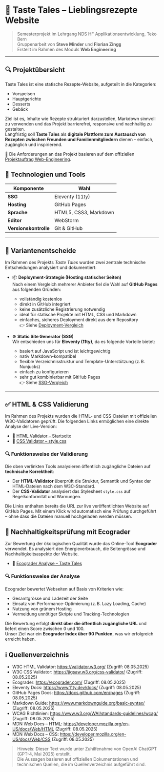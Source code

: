 # 🍴 Taste Tales – Lieblingsrezepte Website

> Semesterprojekt im Lehrgang NDS HF Applikationsentwicklung, Teko Bern  
> Gruppenarbeit von **Steve Minder** und **Florian Zingg**  
> Erstellt im Rahmen des Moduls **Web Engineering**

---

## 🔍 Projektübersicht

Taste Tales ist eine statische Rezepte-Website, aufgeteilt in die Kategorien:
- Vorspeisen
- Hauptgerichte
- Desserts
- Gebäck

Ziel ist es, Inhalte wie Rezepte strukturiert darzustellen, Markdown sinnvoll zu verwenden und das Projekt barrierefrei, responsive und nachhaltig zu gestalten.  
Langfristig soll **Taste Tales** als **digitale Plattform zum Austausch von Rezepten zwischen Freunden und Familienmitgliedern** dienen – einfach, zugänglich und inspirierend.

📄 Die Anforderungen an das Projekt basieren auf dem offiziellen [Projektauftrag Web-Engineering](./Projektauftrag.md).

## 🧭 Technologien und Tools

| Komponente         | Wahl                                    |
|--------------------|-----------------------------------------|
| **SSG**            | Eleventy (11ty)                         |
| **Hosting**        | GitHub Pages                            |
| **Sprache**        | HTML5, CSS3, Markdown                   |
| **Editor**         | WebStorm                                |
| **Versionskontrolle** | Git & GitHub                         |

---

## 🔎 Variantenentscheide

Im Rahmen des Projekts *Taste Tales* wurden zwei zentrale technische Entscheidungen analysiert und dokumentiert:

- 📦 **Deployment-Strategie (Hosting statischer Seiten)**  
  Nach einem Vergleich mehrerer Anbieter fiel die Wahl auf **GitHub Pages** aus folgenden Gründen:
    - vollständig kostenlos
    - direkt in GitHub integriert
    - keine zusätzliche Registrierung notwendig
    - ideal für statische Projekte mit HTML, CSS und Markdown
    - einfaches, sicheres Deployment direkt aus dem Repository  
      👉 Siehe [Deployment-Vergleich](./Deployment.md)

- ⚙️ **Static Site Generator (SSG)**  
  Wir entschieden uns für **Eleventy (11ty)**, da es folgende Vorteile bietet:
    - basiert auf JavaScript und ist leichtgewichtig
    - nativ Markdown-kompatibel
    - flexible Verzeichnisstruktur und Template-Unterstützung (z. B. Nunjucks)
    - einfach zu konfigurieren
    - sehr gut kombinierbar mit GitHub Pages  
      👉 Siehe [SSG-Vergleich](./StaticSiteGenerator.md)

---

## ✅ HTML & CSS Validierung

Im Rahmen des Projekts wurden die HTML- und CSS-Dateien mit offiziellen W3C-Validatoren geprüft. Die folgenden Links ermöglichen eine direkte Analyse der Live-Version:

- 🔗 [HTML Validator – Startseite](https://validator.w3.org/nu/?doc=https%3A%2F%2Fsteveminder.github.io%2FTasteTales%2F)
- 🔗 [CSS Validator – style.css](https://jigsaw.w3.org/css-validator/validator?uri=https%3A%2F%2Fsteveminder.github.io%2FTasteTales%2Fcss%2Fstyle.css&profile=css3svg&usermedium=all&warning=1&vextwarning=&lang=de)

### 🔍 Funktionsweise der Validierung

Die oben verlinkten Tools analysieren öffentlich zugängliche Dateien auf **technische Korrektheit**:

- Der **HTML-Validator** überprüft die Struktur, Semantik und Syntax der HTML-Dateien nach dem W3C-Standard.
- Der **CSS-Validator** analysiert das Stylesheet `style.css` auf Regelkonformität und Warnungen.

Die Links enthalten bereits die URL zur live veröffentlichten Website auf GitHub Pages. Mit einem Klick wird automatisch eine Prüfung durchgeführt – ohne dass die Dateien manuell hochgeladen werden müssen.

## 🌱 Nachhaltigkeitsprüfung mit Ecograder

Zur Bewertung der ökologischen Qualität wurde das Online-Tool **Ecograder** verwendet. Es analysiert den Energieverbrauch, die Seitengrösse und Nachhaltigkeitsaspekte der Website.

- 🔗 [Ecograder Analyse – Taste Tales](https://ecograder.com/report/https%3A%2F%2Fsteveminder.github.io%2FTasteTales%2F)

### 🔍 Funktionsweise der Analyse

Ecograder bewertet Webseiten auf Basis von Kriterien wie:

- Gesamtgrösse und Ladezeit der Seite
- Einsatz von Performance-Optimierung (z. B. Lazy Loading, Cache)
- Nutzung von grünem Hosting
- Vermeidung unnötiger Skripte und Tracking-Technologien

Die Bewertung erfolgt **direkt über die öffentlich zugängliche URL** und liefert einen Score zwischen 0 und 100.  
Unser Ziel war ein **Ecograder Index über 90 Punkten**, was wir erfolgreich erreicht haben.

## ℹ️ Quellenverzeichnis

- W3C HTML Validator: https://validator.w3.org/ (Zugriff: 08.05.2025)
- W3C CSS Validator: https://jigsaw.w3.org/css-validator/ (Zugriff: 08.05.2025)
- Ecograder: https://ecograder.com/ (Zugriff: 08.05.2025)
- Eleventy Docs: https://www.11ty.dev/docs/ (Zugriff: 08.05.2025)
- GitHub Pages Docs: https://docs.github.com/en/pages (Zugriff: 08.05.2025)
- Markdown Guide: https://www.markdownguide.org/basic-syntax/ (Zugriff: 08.05.2025)
- WCAG Richtlinien: https://www.w3.org/WAI/standards-guidelines/wcag/ (Zugriff: 08.05.2025)
- MDN Web Docs – HTML: https://developer.mozilla.org/en-US/docs/Web/HTML (Zugriff: 08.05.2025)
- MDN Web Docs – CSS: https://developer.mozilla.org/en-US/docs/Web/CSS (Zugriff: 08.05.2025)

> Hinweis: Dieser Text wurde unter Zuhilfenahme von OpenAI ChatGPT (GPT-4, Mai 2025) erstellt.  
> Die Aussagen basieren auf offiziellen Dokumentationen und technischen Quellen, die im Quellenverzeichnis aufgeführt sind.
